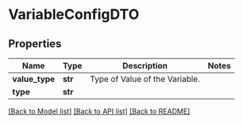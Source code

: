 # VariableConfigDTO

## Properties
Name | Type | Description | Notes
------------ | ------------- | ------------- | -------------
**value_type** | **str** | Type of Value of the Variable. | 
**type** | **str** |  | 

[[Back to Model list]](../README.md#documentation-for-models) [[Back to API list]](../README.md#documentation-for-api-endpoints) [[Back to README]](../README.md)

